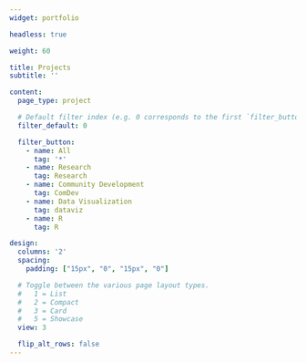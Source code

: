 ```yaml
---
widget: portfolio

headless: true

weight: 60

title: Projects
subtitle: ''

content:
  page_type: project

  # Default filter index (e.g. 0 corresponds to the first `filter_button` instance below).
  filter_default: 0

  filter_button:
    - name: All
      tag: '*'
    - name: Research
      tag: Research
    - name: Community Development
      tag: ComDev
    - name: Data Visualization
      tag: dataviz
    - name: R
      tag: R

design:
  columns: '2'
  spacing:
    padding: ["15px", "0", "15px", "0"]

  # Toggle between the various page layout types.
  #   1 = List
  #   2 = Compact
  #   3 = Card
  #   5 = Showcase
  view: 3

  flip_alt_rows: false
---
```

